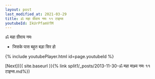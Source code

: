 ```yaml
---
layout: post
last_modified_at: 2021-03-29
title: ॐ महा ग्रीवाय नमः ११ टाइम्स
youtubeId: IkUrPfamVfM
---
```

 
 
 ॐ महा ग्रीवाय नमः  
 
 -  जिसके पास बहुत बड़ा सिर हो 
 
  
 
  
 
 
 
 
 
 


{% include youtubePlayer.html id=page.youtubeId %}
 
[Next]({{ site.baseurl }}{% link  split1/_posts/2013-11-30-ॐ महा माथ्र्य नमः ११ टाइम्स.md%})
 
